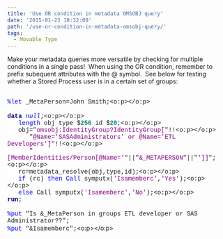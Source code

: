 ```yaml
---
title: 'Use OR condition in metadata OMSOBJ query'
date: '2015-01-23 18:32:00'
path: '/use-or-condition-in-metadata-omsobj-query/'
tags:
  - Movable Type
---
```


Make your metadata queries more versatile by checking for multiple conditions in a single pass! &nbsp;When using the OR condition, remember to prefix subequent attributes with the&nbsp;@ symbol. &nbsp;See below for testing whether a Stored Process user is in a certain set of groups:<br /><br /><div style="margin-bottom: 0.0001pt;"><span style="background: white; color: blue; font-family: &quot;Courier New&quot;;">%let</span><span style="background: white; font-family: 'Courier New';"> _MetaPerson=John Smith;<o:p></o:p></span></div><div style="margin-bottom: 0.0001pt;"><br /></div><div style="margin-bottom: 0.0001pt;"><b><span style="background: white; color: navy; font-family: &quot;Courier New&quot;;">data</span></b><span style="background: white; font-family: 'Courier New';"> </span><span style="background: white; color: blue; font-family: &quot;Courier New&quot;;">_null_</span><span style="background: white; font-family: 'Courier New';">;<o:p></o:p></span></div><div style="margin-bottom: 0.0001pt;"><span style="background: white; font-family: 'Courier New';">&nbsp;&nbsp; </span><span style="background: white; color: blue; font-family: &quot;Courier New&quot;;">length</span><span style="background: white; font-family: 'Courier New';"> obj type $</span><b><span style="background: white; color: teal; font-family: &quot;Courier New&quot;;">256</span></b><span style="background: white; font-family: 'Courier New';"> id $</span><b><span style="background: white; color: teal; font-family: &quot;Courier New&quot;;">20</span></b><span style="background: white; font-family: 'Courier New';">;<o:p></o:p></span></div><div style="margin-bottom: 0.0001pt;"><span style="background: white; font-family: 'Courier New';">&nbsp;&nbsp; obj=</span><span style="background: white; color: purple; font-family: &quot;Courier New&quot;;">"omsobj:IdentityGroup?IdentityGroup["</span><span style="background: white; font-family: 'Courier New';">!!<o:p></o:p></span></div><div style="margin-bottom: 0.0001pt;"><span style="background: white; font-family: 'Courier New';">&nbsp;&nbsp;&nbsp;&nbsp;&nbsp; </span><span style="background: white; color: purple; font-family: &quot;Courier New&quot;;">"@Name='SASAdministrators' or @Name='ETL Developers']"</span><span style="background: white; font-family: 'Courier New';">!!<o:p></o:p></span></div><div style="margin-bottom: 0.0001pt;"><span style="background: white; font-family: 'Courier New';">&nbsp;&nbsp;&nbsp;&nbsp;&nbsp; </span><span style="background: white; color: purple; font-family: &quot;Courier New&quot;;">"[MemberIdentities/Person[@Name='"</span><span style="background: white; font-family: 'Courier New';">||</span><span style="background: white; color: purple; font-family: &quot;Courier New&quot;;">"&amp;_METAPERSON"</span><span style="background: white; font-family: 'Courier New';">||</span><span style="background: white; color: purple; font-family: &quot;Courier New&quot;;">"']]"</span><span style="background: white; font-family: 'Courier New';">;<o:p></o:p></span></div><div style="margin-bottom: 0.0001pt;"><span style="background: white; font-family: 'Courier New';">&nbsp;&nbsp; rc=metadata_resolve(obj,type,id);<o:p></o:p></span></div><div style="margin-bottom: 0.0001pt;"><span style="background: white; font-family: 'Courier New';">&nbsp;&nbsp; </span><span style="background: white; color: blue; font-family: &quot;Courier New&quot;;">if</span><span style="background: white; font-family: 'Courier New';"> (rc) </span><span style="background: white; color: blue; font-family: &quot;Courier New&quot;;">then</span><span style="background: white; font-family: 'Courier New';"> </span><span style="background: white; color: blue; font-family: &quot;Courier New&quot;;">Call</span><span style="background: white; font-family: 'Courier New';"> symputx(</span><span style="background: white; color: purple; font-family: &quot;Courier New&quot;;">'Isamemberc'</span><span style="background: white; font-family: 'Courier New';">,</span><span style="background: white; color: purple; font-family: &quot;Courier New&quot;;">'Yes'</span><span style="background: white; font-family: 'Courier New';">);<o:p></o:p></span></div><div style="margin-bottom: 0.0001pt;"><span style="background: white; font-family: 'Courier New';">&nbsp;&nbsp; </span><span style="background: white; color: blue; font-family: &quot;Courier New&quot;;">else</span><span style="background: white; font-family: 'Courier New';"> Call symputx(</span><span style="background: white; color: purple; font-family: &quot;Courier New&quot;;">'Isamemberc'</span><span style="background: white; font-family: 'Courier New';">,</span><span style="background: white; color: purple; font-family: &quot;Courier New&quot;;">'No'</span><span style="background: white; font-family: 'Courier New';">);<o:p></o:p></span></div><div style="margin-bottom: 0.0001pt;"><b><span style="background: white; color: navy; font-family: &quot;Courier New&quot;;">run</span></b><span style="background: white; font-family: 'Courier New';">;</span></div><br /><div><span style="background: white; color: blue; font-family: &quot;Courier New&quot;;">%put</span><span style="background: white; font-family: 'Courier New';"> "Is &amp;_MetaPerson in groups ETL developer or SAS Administrator??";</span></div><div><span style="background: white; font-family: 'Courier New';"><span style="background-attachment: initial; background-clip: initial; background-image: initial; background-origin: initial; background-position: initial; background-repeat: initial; background-size: initial; color: blue;">%put</span><span style="background-attachment: initial; background-clip: initial; background-image: initial; background-origin: initial; background-position: initial; background-repeat: initial; background-size: initial;">&nbsp;</span>"&amp;Isamemberc";</span><o:p></o:p></div>